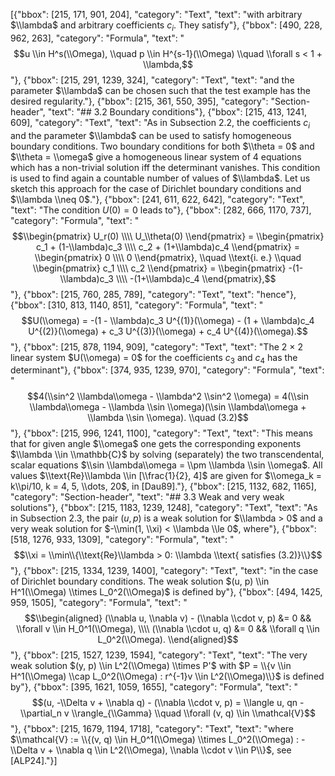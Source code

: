 [{"bbox": [215, 171, 901, 204], "category": "Text", "text": "with arbitrary $\\lambda$ and arbitrary coefficients $c_i$. They satisfy"}, {"bbox": [490, 228, 962, 263], "category": "Formula", "text": "$$u \\in H^s(\\Omega), \\quad p \\in H^{s-1}(\\Omega) \\quad \\forall s < 1 + \\lambda,$$"}, {"bbox": [215, 291, 1239, 324], "category": "Text", "text": "and the parameter $\\lambda$ can be chosen such that the test example has the desired regularity."}, {"bbox": [215, 361, 550, 395], "category": "Section-header", "text": "## 3.2 Boundary conditions"}, {"bbox": [215, 413, 1241, 609], "category": "Text", "text": "As in Subsection 2.2, the coefficients $c_i$ and the parameter $\\lambda$ can be used to satisfy homogeneous boundary conditions. Two boundary conditions for both $\\theta = 0$ and $\\theta = \\omega$ give a homogeneous linear system of 4 equations which has a non-trivial solution iff the determinant vanishes. This condition is used to find again a countable number of values of $\\lambda$. Let us sketch this approach for the case of Dirichlet boundary conditions and $\\lambda \\neq 0$."}, {"bbox": [241, 611, 622, 642], "category": "Text", "text": "The condition $U(0) = 0$ leads to"}, {"bbox": [282, 666, 1170, 737], "category": "Formula", "text": "$$\\begin{pmatrix} U_r(0) \\\\ U_\\theta(0) \\end{pmatrix} = \\begin{pmatrix} c_1 + (1-\\lambda)c_3 \\\\ c_2 + (1+\\lambda)c_4 \\end{pmatrix} = \\begin{pmatrix} 0 \\\\ 0 \\end{pmatrix}, \\quad \\text{i. e.} \\quad \\begin{pmatrix} c_1 \\\\ c_2 \\end{pmatrix} = \\begin{pmatrix} -(1-\\lambda)c_3 \\\\ -(1+\\lambda)c_4 \\end{pmatrix},$$"}, {"bbox": [215, 760, 285, 789], "category": "Text", "text": "hence"}, {"bbox": [310, 813, 1140, 851], "category": "Formula", "text": "$$U(\\omega) = -(1 - \\lambda)c_3 U^{(1)}(\\omega) - (1 + \\lambda)c_4 U^{(2)}(\\omega) + c_3 U^{(3)}(\\omega) + c_4 U^{(4)}(\\omega).$$"}, {"bbox": [215, 878, 1194, 909], "category": "Text", "text": "The 2 × 2 linear system $U(\\omega) = 0$ for the coefficients $c_3$ and $c_4$ has the determinant"}, {"bbox": [374, 935, 1239, 970], "category": "Formula", "text": "$$4(\\sin^2 \\lambda\\omega - \\lambda^2 \\sin^2 \\omega) = 4(\\sin \\lambda\\omega - \\lambda \\sin \\omega)(\\sin \\lambda\\omega + \\lambda \\sin \\omega). \\quad (3.2)$$"}, {"bbox": [215, 996, 1241, 1100], "category": "Text", "text": "This means that for given angle $\\omega$ one gets the corresponding exponents $\\lambda \\in \\mathbb{C}$ by solving (separately) the two transcendental, scalar equations $\\sin \\lambda\\omega = \\pm \\lambda \\sin \\omega$. All values $\\text{Re}\\lambda \\in [\\frac{1}{2}, 4]$ are given for $\\omega_k = k\\pi/10, k = 4, 5, \\dots, 20$, in [Dau89]."}, {"bbox": [215, 1132, 682, 1165], "category": "Section-header", "text": "## 3.3 Weak and very weak solutions"}, {"bbox": [215, 1183, 1239, 1248], "category": "Text", "text": "As in Subsection 2.3, the pair $(u, p)$ is a weak solution for $\\lambda > 0$ and a very weak solution for $-\\min(1, \\xi) < \\lambda \\le 0$, where"}, {"bbox": [518, 1276, 933, 1309], "category": "Formula", "text": "$$\\xi = \\min\\{\\text{Re}\\lambda > 0: \\lambda \\text{ satisfies (3.2)}\\}$$"}, {"bbox": [215, 1334, 1239, 1400], "category": "Text", "text": "in the case of Dirichlet boundary conditions. The weak solution $(u, p) \\in H^1(\\Omega) \\times L_0^2(\\Omega)$ is defined by"}, {"bbox": [494, 1425, 959, 1505], "category": "Formula", "text": "$$\\begin{aligned} (\\nabla u, \\nabla v) - (\\nabla \\cdot v, p) &= 0 && \\forall v \\in H_0^1(\\Omega), \\\\ (\\nabla \\cdot u, q) &= 0 && \\forall q \\in L_0^2(\\Omega). \\end{aligned}$$"}, {"bbox": [215, 1527, 1239, 1594], "category": "Text", "text": "The very weak solution $(y, p) \\in L^2(\\Omega) \\times P'$ with $P = \\{v \\in H^1(\\Omega) \\cap L_0^2(\\Omega) : r^{-1}v \\in L^2(\\Omega)\\}$ is defined by"}, {"bbox": [395, 1621, 1059, 1655], "category": "Formula", "text": "$$(u, -\\Delta v + \\nabla q) - (\\nabla \\cdot v, p) = \\langle u, qn - \\partial_n v \\rangle_{\\Gamma} \\quad \\forall (v, q) \\in \\mathcal{V}$$"}, {"bbox": [215, 1679, 1194, 1718], "category": "Text", "text": "where $\\mathcal{V} := \\{(v, q) \\in H_0^1(\\Omega) \\times L_0^2(\\Omega) : -\\Delta v + \\nabla q \\in L^2(\\Omega), \\nabla \\cdot v \\in P\\}$, see [ALP24]."}]